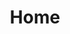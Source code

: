 ---
title: Home
layout: home
intro: <strong>Fri3d Camp</strong> is een gezinsvriendelijk zomerkamp voor hackers, makers en doe-het-zelvers. Voor zijn tweede editie gaat Fri3d Camp 2016 door van <strong>zaterdag 13 tot en met maandag 15 augustus 2016</strong>, in <strong>de Hoge Rielen</strong> in Kasterlee. Als je mee wil bijdragen aan de organisatie van het kamp, neem dan contact op met <a href="mailto:info@fri3d.be">info@fri3d.be</a>.
col1: <h2>Wat?</h2><p>Samen met vele andere geek-papa's, nerd-mama's, hack-broers en fab-zussen kamperen we drie dagen in de Hoge Rielen. Omringd door de natuur genieten we samen van workshops, tutorials, en interessante sprekers, van een gemeenschappelijke barbecue en de warmte rond het kampvuur. Alles in de geest van open toegang tot technologie voor iedereen.</p>
col2: <h2>Tickets?</h2><p>Er zullen in totaal 256 tickets beschikbaar zijn voor Fri3d Camp 2016. Tickets zijn nog niet te koop. Onze shop gaat pas in mei of juni open. <a href="http://twitter.com/fri3dcamp">Volg ons op Twitter</a> om op de hoogte te blijven.</p>
fotocredits: Foto's door <a href="https://www.flickr.com/photos/christophevg/sets/72157646541776286">christophevg</a>, <a href="https://www.flickr.com/photos/lieven_blancke/">lievenblancke</a> & <a href="https://www.flickr.com/photos/automaton_be/albums/72157646154967970">automaton_be</a>.
---